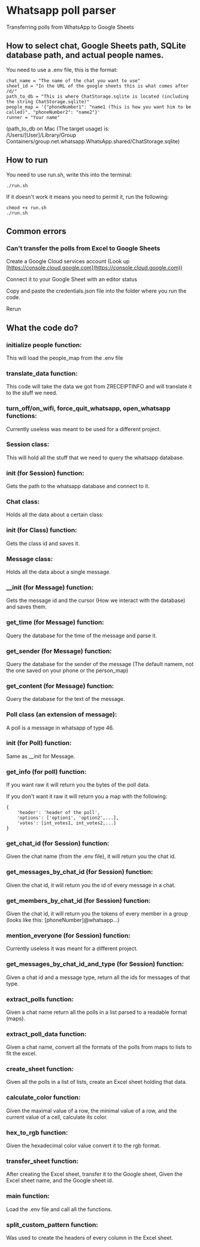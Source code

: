 # Whatsapp poll parser
Transferring polls from WhatsApp to Google Sheets

## How to select chat, Google Sheets path, SQLite database path, and actual people names.
You need to use a .env file, this is the format:
```
chat_name = "The name of the chat you want to use"
sheet_id = "In the URL of the google sheets this is what comes after /d/"
path_to_db = "This is where ChatStorage.sqlite is located (including the string ChatStorage.sqlite)"
people_map = '{"phoneNumber1": "name1 (This is how you want him to be called)", "phoneNumber2": "name2"}'
runner = "Your name"
```
(path_to_db on Mac (The target usage) is:<br/>
/Users/[User]/Library/Group Containers/group.net.whatsapp.WhatsApp.shared/ChatStorage.sqlite)
## How to run
You need to use run.sh, write this into the terminal:
```
./run.sh
```
If it doesn't work it means you need to permit it, run the following:
```
chmod +x run.sh
./run.sh
```

## Common errors
### Can't transfer the polls from Excel to Google Sheets
Create a Google Cloud services account (Look up [https://console.cloud.google.com](https://console.cloud.google.com))

Connect it to your Google Sheet with an editor status

Copy and paste the credentials.json file into the folder where you run the code.

Rerun


## What the code do?

### initialize people function:
This will load the people_map from the .env file
### translate_data function:
This code will take the data we got from ZRECEIPTINFO and will translate it to the stuff we need.
### turn_off/on_wifi, force_quit_whatsapp, open_whatsapp functions:
Currently useless was meant to be used for a different project.
### Session class:
This will hold all the stuff that we need to query the whatsapp database.
### __init__ (for Session) function:
Gets the path to the whatsapp database and connect to it.
### Chat class:
Holds all the data about a certain class:
### __init__ (for Class) function:
Gets the class id and saves it.
### Message class:
Holds all the data about a single message.
### __init (for Message) function:
Gets the message id and the cursor (How we interact with the database) and saves them.
### get_time (for Message) function:
Query the database for the time of the message and parse it.
### get_sender (for Message) function:
Query the database for the sender of the message (The default namem, not the one saved on your phone or the person_map)
### get_content (for Message) function:
Query the database for the text of the message.
### Poll class (an extension of message):
A poll is a message in whatsapp of type 46.
### __init__ (for Poll) function:
Same as __init for Message.
### get_info (for poll) function:
If you want raw it will return you the bytes of the poll data.

If you don't want it raw it will return you a map with the following:
```
{
    'header': 'header of the poll',
    'options': ['option1', 'option2',...],
    'votes': [int_votes1, int_votes2,...]
}
```
### get_chat_id (for Session) function:
Given the chat name (from the .env file), it will return you the chat id.
### get_messages_by_chat_id (for Session) function:
Given the chat id, it will return you the id of every message in a chat.
### get_members_by_chat_id (for Session) function:
Given the chat id, it will return you the tokens of every member in a group (looks like this: [phoneNumber]@whatsapp...)
### mention_everyone (for Session) function:
Currently useless it was meant for a different project.
### get_messages_by_chat_id_and_type (for Session) function:
Given a chat id and a message type, return all the ids for messages of that type.
### extract_polls function:
Given a chat name return all the polls in a list parsed to a readable format (maps).
### extract_poll_data function:
Given a chat name, convert all the formats of the polls from maps to lists to fit the excel.
### create_sheet function:
Given all the polls in a list of lists, create an Excel sheet holding that data.
### calculate_color function:
Given the maximal value of a row, the minimal value of a row, and the current value of a cell, calculate its color.
### hex_to_rgb function:
Given the hexadecimal color value convert it to the rgb format.
### transfer_sheet function:
After creating the Excel sheet, transfer it to the Google sheet, Given the Excel sheet name, and the Google sheet id.
### main function:
Load the .env file and call all the functions.
### split_custom_pattern function:
Was used to create the headers of every column in the Excel sheet.
